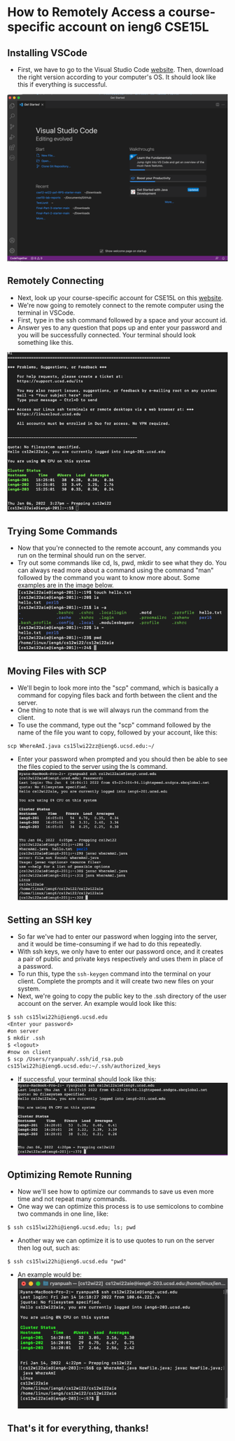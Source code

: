 # How to Remotely Access a course-specific account on ieng6 CSE15L

## Installing VSCode 
- First, we have to go to the Visual Studio Code [website](https://code.visualstudio.com/). Then, download the right version according to your computer's OS. It should look like this if everything is successful.

![Image](vscodescreenshot.png)

## Remotely Connecting

- Next, look up your course-specific account for CSE15L on this [website](https://sdacs.ucsd.edu/~icc/index.php).
- We're now going to remotely connect to the remote computer using the terminal in VSCode.
- First, type in the ssh command followed by a space and your account id.
- Answer yes to any question that pops up and enter your password and you will be successfully connected. Your terminal should look something like this.

![Image](terminal.png)

## Trying Some Commands

- Now that you're connected to the remote account, any commands you run on the terminal should run on the server.
- Try out some commands like cd, ls, pwd, mkdir to see what they do. You can always read more about a command using the command "man" followed by the command you want to know more about. Some examples are in the image below.
![Image](terminalcommands.png)

## Moving Files with SCP

- We'll begin to look more into the "scp" command, which is basically a command for copying files back and forth between the client and the server.
- One thing to note that is we will always run the command from the client.
- To use the command, type out the "scp" command followed by the name of the file you want to copy, followed by your account, like this: 
```
scp WhereAmI.java cs15lwi22zz@ieng6.ucsd.edu:~/
```
 - Enter your password when prompted and you should then be able to see the files copied to the server using the ls command.
 ![Image](scpcommand.png)

 ## Setting an SSH key

 - So far we've had to enter our password when logging into the server, and it would be time-consuming if we had to do this repeatedly.
 - With ssh keys, we only have to enter our password once, and it creates a pair of public and private keys respectively and uses them in place of a password.
 - To run this, type the ```ssh-keygen``` command into the terminal on your client. Complete the prompts and it will create two new files on your system.
- Next, we're going to copy the public key to the .ssh directory of the user account on the server. An example would look like this: 

```
$ ssh cs15lwi22hi@ieng6.ucsd.edu
<Enter your password>
#on server
$ mkdir .ssh
$ <logout> 
#now on client
$ scp /Users/ryanpuah/.ssh/id_rsa.pub cs15lwi22hi@ieng6.ucsd.edu:~/.ssh/authorized_keys
```
- If successful, your terminal should look like this:
![Image](sshkeys.png)

## Optimizing Remote Running

- Now we'll see how to optimize our commands to save us even more time and not repeat many commands.
- One way we can optimize this process is to use semicolons to combine two commands in one line, like:
```
$ ssh cs15lwi22hi@ieng6.ucsd.edu; ls; pwd
```
- Another way we can optimize it is to use quotes to run on the server then log out, such as: 
```
$ ssh cs15lwi22hi@ieng6.ucsd.edu "pwd"
```

- An example would be:
![Image](optimized.png)

## That's it for everything, thanks!
